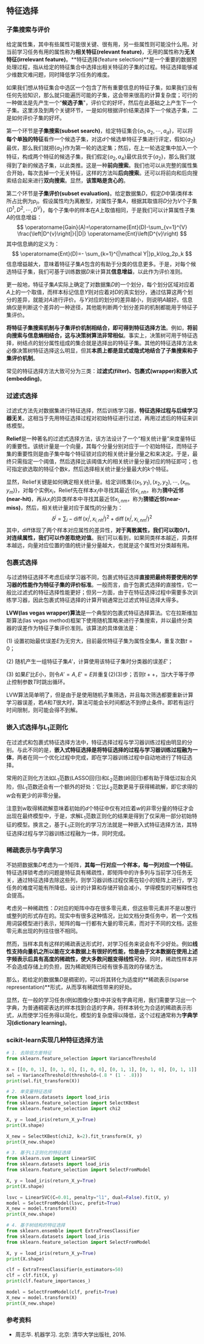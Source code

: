 ## 特征选择

### 子集搜索与评价

给定属性集，其中有些属性可能很关键、很有用，另一些属性则可能没什么用。对当前学习任务有用的属性称为**相关特征(relevant feature)**，无用的属性称为**无关特征(irrelevant feature)**。**特征选择(feature selection)**是一个重要的数据预处理过程，指从给定的特征集合中选择出相关特征的子集的过程。特征选择能够减少维数灾难问题，同时降低学习任务的难度。

如果我们想从特征集合中选区一个包含了所有重要信息的特征子集，如果我们没有任何先验知识，那么就只能遍历可能的子集，这会带来很高的计算复杂度；可行的一种做法是先产生一个“**候选子集**"，评价它的好坏，然后在此基础之上产生下一个子集。这里涉及到两个关键环节，一是如何根据评价结果选择下一个候选子集，二是如何评价子集的好坏。

第一个环节是**子集搜索(subset search)**，给定特征集合$\{a_1,a_2,\cdots,a_d\}$，可以将**每个单独的特征**看作一个候选子集，对这$d$个候选单特征子集进行评定，假如$\{a_2\}$最优，那么我们就把$\{a_2\}$作为第一轮的选定集；然后，在上一轮选定集中加入一个特征，构成两个特征的候选子集，我们假定$\{a_2,a_4\}$最优且优于$\{a_2\}$，那么我们就得到了新的候选子集，以此类推。这是一种**前向搜索**。我们也可以从完整的属性集合开始，每次去掉一个无关特征，这样的方法叫**后向搜索**。还可以将前向和后向搜索结合起来进行**双向搜索**。显然，**该策略是贪心的**。

第二个环节是**子集评价(subset evaluation)**。给定数据集$D$，假定$D$中第$i$类样本所占比例为$p_i$。假设属性均为离散型，对属性子集$A$，根据其取值将$D$分为$V$个子集$\{D^1,D^2,\cdots,D^V\}$，每个子集中的样本在$A$上取值相同，于是我们可以计算属性子集$A$的信息增益：
$$
\operatorname{Gain}(A)=\operatorname{Ent}(D)-\sum_{v=1}^{V} \frac{\left|D^{v}\right|}{|D|} \operatorname{Ent}\left(D^{v}\right)
$$
其中信息熵的定义为：
$$
\operatorname{Ent}(D)=- \sum_{k=1}^{|\mathcal Y|}p_k\log_2p_k
$$
信息增益越大，意味着特征子集$A$包含的有助于分类的信息更多。于是，对每个候选特征子集，我们可基于训练数据$D$来计算其**信息增益**，以此作为评价准则。

更一般地，特征子集$A$实际上确定了对数据集$D$的一个划分，每个划分区域对应着$A$上的一个取值，而样本标记信息$Y$则对应着对$D$的真实划分，通过估算这两个划分的差异，就能对$A$进行评价。与$Y$对应的划分的差异越小，则说明$A$越好。信息熵仅是判断这个差异的一种途径，其他能判断两个划分差异的机制都能用于特征子集评价。

**将特征子集搜索机制与子集评价机制相结合，即可得到特征选择方法**。例如，**将前向搜索与信息熵相结合，这与决策树算法非常相似**。事实上，决策树可用于特征选择，树结点的划分属性组成的集合就是选择出的特征子集。其他的特征选择方法未必像决策树特征选择这么明显，但其**本质上都是显式或隐式地结合了子集搜索和子集评价机制**。

常见的特征选择方法大致可分为三类：**过滤式(filter)、包裹式(wrapper)和嵌入式(embedding)**。

### 过滤式选择

过滤式方法先对数据集进行特征选择，然后训练学习器，**特征选择过程与后续学习器无关**。这相当于先用特征选择过程对初始特征进行过滤，再用过滤后的特征来训练模型。

**Relief**是一种著名的过滤式选择方法，该方法设计了一个“相关统计量”来度量特征的重要性。该统计量是一个向量，其每个分量分别对应于一个初始特征，而特征子集的重要性则是由子集中每个特征锁对应的相关统计量分量之和来决定。于是，最终只需指定一个阈值，然后选择比该阈值大的相关统计量分量对应的特征即可；也可指定欲选取的特征个数$k$，然后选择相关统计量分量最大的$k$个特征。

显然，Relief关键是如何确定相关统计量。给定训练集$\{(x_1,y_1),(x_2,y_2),\cdots,(x_m,y_m)\}$，对每个实例$x_i$，Relief先在样本$x_i$中寻找其最近邻$x_{i,nh}$，称为**猜中近邻(near-hit)**，再从$x_i$的异类样本中寻找其最近邻$x_{i,nm}$，称为**猜错近邻(near-miss)**，然后，相关统计量对应于属性$j$的分量为：
$$
\delta^j=\sum_i -\operatorname{diff}(x_i^j,x_{i,nh}^j)^2+\operatorname{diff}(x_i^j,x_{i,nm}^j)^2
$$
其中，diff体现了两个样本对应属性的差异性，**对于离散属性，我们可以取0/1，对连续属性，我们可以作差取绝对值**。我们可以看到，如果同类样本越近，异类样本越远，向量对应位置的值的统计量分量越大，也就是这个属性对分类越有用。

### 包裹式选择

与过滤特征选择不考虑后续学习器不同，包裹式特征选择**直接把最终将要使用的学习器的性能作为特征子集的评价标准**。一般而言，由于包裹式选择的直接性，它一般比过滤式的特征选择性能更好；但另一方面，由于在特征选择过程中需要多次训练学习器，因此包裹式特征选择的计算开销通常比过滤式特征选择大得多。

**LVW(las vegas wrapper)算法**是一个典型的包裹式特征选择算法。它在拉斯维加斯算法(las vegas method)框架下使用随机策略来进行子集搜索，并以最终分类器的误差作为特征子集评价准则。该算法的具体做法是：

(1) 设置初始最优误差$E$为无穷大，目前最优特征子集为属性全集$A$，重复次数$t=0$；

(2) 随机产生一组特征子集$A'$，计算使用该特征子集时分类器的误差$E'$；

(3) 如果$E'$比$E$小，则令$A'=A,E'=E$并重复(2)(3)步；否则$t++$，当$t$大于等于停止控制参数$T$时跳出循环。

LVW算法简单明了，但是由于是使用随机子集筛选，并且每次筛选都要重新计算学习器误差，若$A$和$T$很大时，算法可能会长时间都达不到停止条件。即若有运行时间限制，则可能会得不到解。

### 嵌入式选择与$\boldsymbol{L_1}$正则化

在过滤式和包裹式特征选择方法中，特征选择过程与学习器训练过程由明显的分别。与此不同的是，**嵌入式特征选择是将特征选择的过程与学习器训练过程融为一体**，两者在同一个优化过程中完成，即在学习器训练过程中自动地进行了特征选择。

常用的正则化方法如$L_1$范数(LASSO回归)和$L_2$范数(岭回归)都有助于降低过拟合风险，但$L_1$范数还会有一个额外的好处：它比$L_2$范数更易于获得稀疏解，即它求得的$w$会有更少的非零分量。

注意到$w$取得稀疏解意味着初始的$d$个特征中仅有对应着$w$的非零分量的特征才会出现在最终模型中，于是，求解$L_1$范数正则化的结果是得到了仅采用一部分初始特征的模型。换言之，基于$L_1$正则化的学习方法就是一种嵌入式特征选择方法，其特征选择过程与学习器训练过程融为一体，同时完成。

### 稀疏表示与字典学习

不妨把数据集$D$考虑为一个矩阵，**其每一行对应一个样本，每一列对应一个特征**。特征选择锁考虑的问题是特征具有稀疏性，即矩阵中的许多列与当前学习任务无关，通过特征选择去除这些列，则学习器训练过程仅需在较小的矩阵上进行，学习任务的难度可能有所降低，设计的计算和存储开销会减小，学得模型的可解释性也会提高。

考虑另一种稀疏性：$D$对应的矩阵中存在很多零元素，但这些零元素并不是以整行或整列的形式存在的。现实中有很多这种情况，比如文档分类任务中，若一个文档用词袋模型进行表示，矩阵的每一行都有大量的零元素，而对于不同的文档，这些零元素出现的列往往很不相同。

然而，当样本具有这样的稀疏表达形式时，对学习任务来说会有不少好处。例如**线性支持向量机之所以能在文本数据上有很好的性能，恰是由于文本数据在使用上述字频表示后具有高度的稀疏性，使大多数问题变得线性可分**。同时，稀疏性样本并不会造成存储上的负担，因为稀疏矩阵已经有很多高效的存储方法。

那么，若给定的数据集$D$是稠密的，可以将其转化为适度的**稀疏表示(sparse representation)**形式，从而享有稀疏性带来的好处。

显然，在一般的学习任务(例如图像分类)中并没有字典可用，我们需要学习出一个字典，为普通稠密表达的样本找到合适的字典，将样本转化为合适的稀疏表示形式，从而使学习任务得以简化，模型的复杂度得以降低，这个过程通常称为**字典学习(dictionary learning)**。

### scikit-learn实现几种特征选择方法

```python
# 1. 去除低方差特征
from sklearn.feature_selection import VarianceThreshold

X = [[0, 0, 1], [0, 1, 0], [1, 0, 0], [0, 1, 1], [0, 1, 0], [0, 1, 1]]
sel = VarianceThreshold(threshold=(.8 * (1 - .8)))
print(sel.fit_transform(X))

# 2. 单变量特征选择
from sklearn.datasets import load_iris
from sklearn.feature_selection import SelectKBest
from sklearn.feature_selection import chi2

X, y = load_iris(return_X_y=True)
print(X.shape)

X_new = SelectKBest(chi2, k=2).fit_transform(X, y)
print(X_new.shape)

# 3. 基于L1正则化的特征选择
from sklearn.svm import LinearSVC
from sklearn.datasets import load_iris
from sklearn.feature_selection import SelectFromModel

X, y = load_iris(return_X_y=True)
print(X.shape)

lsvc = LinearSVC(C=0.01, penalty="l1", dual=False).fit(X, y)
model = SelectFromModel(lsvc, prefit=True)
X_new = model.transform(X)
print(X_new.shape)

# 4. 基于树结构的特征选择
from sklearn.ensemble import ExtraTreesClassifier
from sklearn.datasets import load_iris
from sklearn.feature_selection import SelectFromModel

X, y = load_iris(return_X_y=True)
print(X.shape)

clf = ExtraTreesClassifier(n_estimators=50)
clf = clf.fit(X, y)
print(clf.feature_importances_)

model = SelectFromModel(clf, prefit=True)
X_new = model.transform(X)
print(X_new.shape)
```

### 参考资料

- 周志华. 机器学习. 北京: 清华大学出版社, 2016.

